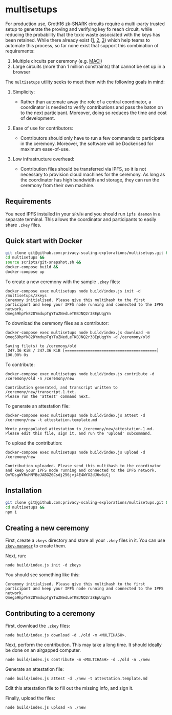 # multisetups

For production use, Groth16 zk-SNARK circuits require a multi-party trusted
setup to generate the proving and verifying key fo reach circuit, while
reducing the probability that the toxic waste associated with the keys has been
retained. While there already exist ([1](https://github.com/briangu33/Setup),
[2](https://github.com/glamperd/setup-mpc-ui),
[3](https://github.com/celo-org/snark-setup/)) which help teams to automate
this process, so far none exist that support this combination of requirements:

1. Multiple circuits per ceremony (e.g. [MACI](https://github.com/privacy-scaling-explorations/maci))
2. Large circuits (more than 1 million constraints) that cannot be set up in a
   browser

The `multisetups` utility seeks to meet them with the following goals in mind:

1. Simplicity:

    - Rather than automate away the role of a central coordinator, a
      coordinator is needed to verify contributions and pass the baton on to
      the next participant. Moreover, doing so reduces the time and cost of
      development.

2. Ease of use for contributors:

    - Contributors should only have to run a few commands to participate in
      the ceremony. Moreover, the software will be Dockerised for maximum
      ease-of-use.

3. Low infrastructure overhead:

    - Contribution files should be transferred via IPFS, so it is not necessary
      to provision cloud machines for the ceremony. As long as the coordinator
      has high bandwidth and storage, they can run the ceremony from their own
      machine.

## Requirements

You need IPFS installed in your `$PATH` and you should run `ipfs daemon` in a
separate terminal. This allows the coordinator and participants to easily share
`.zkey` files.

## Quick start with Docker

```bash
git clone git@github.com:privacy-scaling-explorations/multisetups.git &&
cd multisetups &&
source scripts/git-snapshot.sh &&
docker-compose build &&
docker-compose up
```

To create a new ceremony with the sample `.zkey` files:

```
docker-compose exec multisetups node build/index.js init -d /multisetups/zkeys
Ceremony initialised. Please give this multihash to the first participant and keep your IPFS node running and connected to the IPFS network.
Qmeg59hpYk82DYmdupTgYTuZNedLeTKBJNQ2r38EpUqgYn
```

To download the ceremony files as a contributor:

```
docker-compose exec multisetups node build/index.js download -m Qmeg59hpYk82DYmdupTgYTuZNedLeTKBJNQ2r38EpUqgYn -d /ceremony/old

Saving file(s) to /ceremony/old
 247.36 KiB / 247.36 KiB [========================================] 100.00% 0s
```
To contribute:

```
docker-compose exec multisetups node build/index.js contribute -d /ceremony/old -n /ceremony/new

Contribution generated, and transcript written to /ceremony/new/transcript.1.txt.
Please run the 'attest' command next.
```

To generate an attestation file:

```
docker-compose exec multisetups node build/index.js attest -d /ceremony/new -t attestation.template.md

Wrote prepopulated attestation to /ceremony/new/attestation.1.md.
Please edit this file, sign it, and run the 'upload' subcommand.
```

To upload the contribution:

```
docker-compose exec multisetups node build/index.js upload -d /ceremony/new

Contribution uploaded. Please send this multihash to the coordinator and keep your IPFS node running and connected to the IPFS network.
QmYDsgWYRuHNYBeJABGZ6Csdj256jvj4E4WYX2dJ6w6iCj
```

## Installation

```bash
git clone git@github.com:privacy-scaling-explorations/multisetups.git &&
cd multisetups &&
npm i
```

## Creating a new ceremony

First, create a `zkeys` directory and store all your `.zkey` files in it. You
can use [`zkey-manager`](https://github.com/privacy-scaling-explorations/zkey-manager) to create
them.

Next, run:

```
node build/index.js init -d zkeys
```

You should see something like this:

```
Ceremony initialised. Please give this multihash to the first participant and keep your IPFS node running and connected to the IPFS network.
Qmeg59hpYk82DYmdupTgYTuZNedLeTKBJNQ2r38EpUqgYn
```

## Contributing to a ceremony

First, download the `.zkey` files:

```
node build/index.js download -d ./old -m <MULTIHASH>.
```

Next, perform the contribution. This may take a long time. It should ideally be
done on an airgapped computer.

```
node build/index.js contribute -m <MULTIHASH> -d ./old -n ./new
```

Generate an attestation file:

```
node build/index.js attest -d ./new -t attestation.template.md
```

Edit this attestation file to fill out the missing info, and sign it.

Finally, upload the files:

```
node build/index.js upload -n ./new
```
